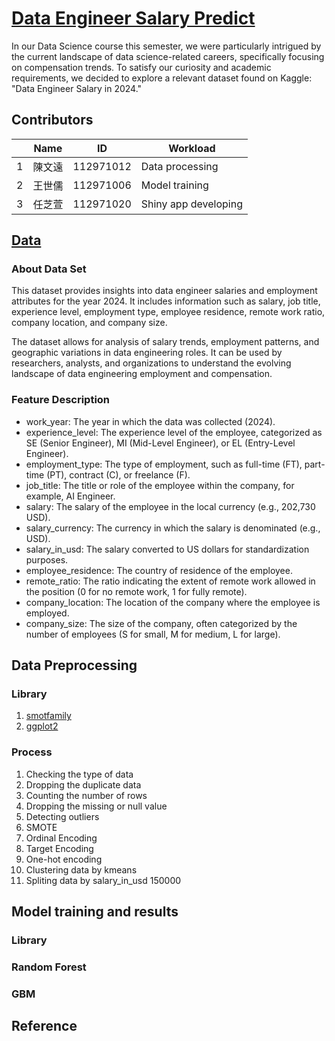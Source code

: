 # [Data Engineer Salary Predict](https://rita94105.shinyapps.io/Salary_2024/)

In our Data Science course this semester, we were particularly intrigued by the current landscape of data science-related careers, specifically focusing on compensation trends. To satisfy our curiosity and academic requirements, we decided to explore a relevant dataset found on Kaggle: "Data Engineer Salary in 2024."

## Contributors 
||Name|ID|Workload|
|-|---|---|---|
|1| 陳文遠|112971012|Data processing|
|2| 王世儒|112971006|Model training|
|3| 任芝萱|112971020|Shiny app developing|

## [Data](https://www.kaggle.com/datasets/chopper53/data-engineer-salary-in-2024)

### About Data Set

  This dataset provides insights into data engineer salaries and employment attributes for the year 2024.
  It includes information such as salary, job title, experience level, employment type, employee residence, remote work ratio, company location, and company size.
  
  The dataset allows for analysis of salary trends, employment patterns, and geographic variations in data engineering roles.
  It can be used by researchers, analysts, and organizations to understand the evolving landscape of data engineering employment and compensation.

### Feature Description
  - work_year: The year in which the data was collected (2024).
  - experience_level: The experience level of the employee, categorized as SE (Senior Engineer), MI (Mid-Level Engineer), or EL (Entry-Level Engineer).
  - employment_type: The type of employment, such as full-time (FT), part-time (PT), contract (C), or freelance (F).
  - job_title: The title or role of the employee within the company, for example, AI Engineer.
  - salary: The salary of the employee in the local currency (e.g., 202,730 USD).
  - salary_currency: The currency in which the salary is denominated (e.g., USD).
  - salary_in_usd: The salary converted to US dollars for standardization purposes.
  - employee_residence: The country of residence of the employee.
  - remote_ratio: The ratio indicating the extent of remote work allowed in the position (0 for no remote work, 1 for fully remote).
  - company_location: The location of the company where the employee is employed.
  - company_size: The size of the company, often categorized by the number of employees (S for small, M for medium, L for large).

## Data Preprocessing

### Library
1. [smotfamily](https://cran.r-project.org/web/packages/smotefamily/smotefamily.pdf)
2. [ggplot2](https://cran.r-project.org/web/packages/ggplot2/ggplot2.pdf)

### Process
1. Checking the type of data
2. Dropping the duplicate data
3. Counting the number of rows
4. Dropping the missing or null value
5. Detecting outliers
6. SMOTE
7. Ordinal Encoding
8. Target Encoding
9. One-hot encoding
10. Clustering data by kmeans
11. Spliting data by salary_in_usd 150000

## Model training and results

### Library

### Random Forest

### GBM

## Reference
